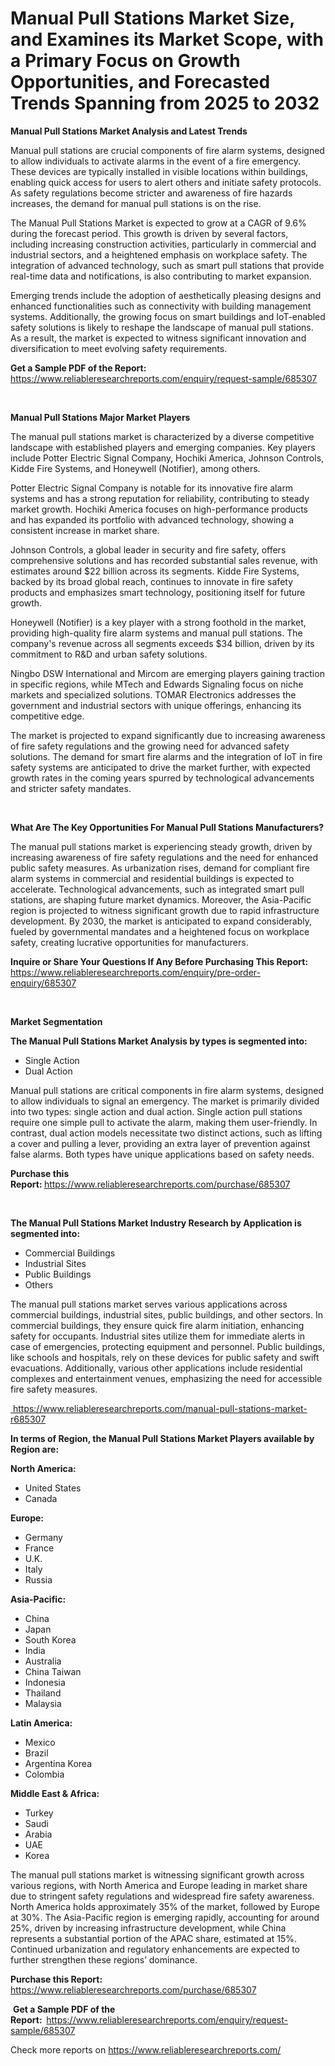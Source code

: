 <p><h1>Manual Pull Stations Market Size, and Examines its Market Scope, with a Primary Focus on Growth Opportunities, and Forecasted Trends Spanning from 2025 to 2032</h1></p><p><strong>Manual Pull Stations Market Analysis and Latest Trends</strong></p>
<p><p>Manual pull stations are crucial components of fire alarm systems, designed to allow individuals to activate alarms in the event of a fire emergency. These devices are typically installed in visible locations within buildings, enabling quick access for users to alert others and initiate safety protocols. As safety regulations become stricter and awareness of fire hazards increases, the demand for manual pull stations is on the rise.</p><p>The Manual Pull Stations Market is expected to grow at a CAGR of 9.6% during the forecast period. This growth is driven by several factors, including increasing construction activities, particularly in commercial and industrial sectors, and a heightened emphasis on workplace safety. The integration of advanced technology, such as smart pull stations that provide real-time data and notifications, is also contributing to market expansion. </p><p>Emerging trends include the adoption of aesthetically pleasing designs and enhanced functionalities such as connectivity with building management systems. Additionally, the growing focus on smart buildings and IoT-enabled safety solutions is likely to reshape the landscape of manual pull stations. As a result, the market is expected to witness significant innovation and diversification to meet evolving safety requirements.</p></p>
<p><strong>Get a Sample PDF of the Report:&nbsp;</strong> <a href="https://www.reliableresearchreports.com/enquiry/request-sample/685307?utm_campaign=2567&utm_medium=2&utm_source=Github&utm_content=ia&utm_term=19022025&utm_id=manual-pull-stations">https://www.reliableresearchreports.com/enquiry/request-sample/685307</a></p>
<p>&nbsp;</p>
<p><strong>Manual Pull Stations Major Market Players</strong></p>
<p><p>The manual pull stations market is characterized by a diverse competitive landscape with established players and emerging companies. Key players include Potter Electric Signal Company, Hochiki America, Johnson Controls, Kidde Fire Systems, and Honeywell (Notifier), among others. </p><p>Potter Electric Signal Company is notable for its innovative fire alarm systems and has a strong reputation for reliability, contributing to steady market growth. Hochiki America focuses on high-performance products and has expanded its portfolio with advanced technology, showing a consistent increase in market share.</p><p>Johnson Controls, a global leader in security and fire safety, offers comprehensive solutions and has recorded substantial sales revenue, with estimates around $22 billion across its segments. Kidde Fire Systems, backed by its broad global reach, continues to innovate in fire safety products and emphasizes smart technology, positioning itself for future growth.</p><p>Honeywell (Notifier) is a key player with a strong foothold in the market, providing high-quality fire alarm systems and manual pull stations. The company's revenue across all segments exceeds $34 billion, driven by its commitment to R&D and urban safety solutions.</p><p>Ningbo DSW International and Mircom are emerging players gaining traction in specific regions, while MTech and Edwards Signaling focus on niche markets and specialized solutions. TOMAR Electronics addresses the government and industrial sectors with unique offerings, enhancing its competitive edge.</p><p>The market is projected to expand significantly due to increasing awareness of fire safety regulations and the growing need for advanced safety solutions. The demand for smart fire alarms and the integration of IoT in fire safety systems are anticipated to drive the market further, with expected growth rates in the coming years spurred by technological advancements and stricter safety mandates.</p></p>
<p>&nbsp;</p>
<p><strong>What Are The Key Opportunities For Manual Pull Stations Manufacturers?</strong></p>
<p><p>The manual pull stations market is experiencing steady growth, driven by increasing awareness of fire safety regulations and the need for enhanced public safety measures. As urbanization rises, demand for compliant fire alarm systems in commercial and residential buildings is expected to accelerate. Technological advancements, such as integrated smart pull stations, are shaping future market dynamics. Moreover, the Asia-Pacific region is projected to witness significant growth due to rapid infrastructure development. By 2030, the market is anticipated to expand considerably, fueled by governmental mandates and a heightened focus on workplace safety, creating lucrative opportunities for manufacturers.</p></p>
<p><strong>Inquire or Share Your Questions If Any Before Purchasing This Report:</strong> <a href="https://www.reliableresearchreports.com/enquiry/pre-order-enquiry/685307?utm_campaign=2567&utm_medium=2&utm_source=Github&utm_content=ia&utm_term=19022025&utm_id=manual-pull-stations">https://www.reliableresearchreports.com/enquiry/pre-order-enquiry/685307</a></p>
<p>&nbsp;</p>
<p><strong>Market Segmentation</strong></p>
<p><strong>The Manual Pull Stations Market Analysis by types is segmented into:</strong></p>
<p><ul><li>Single Action</li><li>Dual Action</li></ul></p>
<p><p>Manual pull stations are critical components in fire alarm systems, designed to allow individuals to signal an emergency. The market is primarily divided into two types: single action and dual action. Single action pull stations require one simple pull to activate the alarm, making them user-friendly. In contrast, dual action models necessitate two distinct actions, such as lifting a cover and pulling a lever, providing an extra layer of prevention against false alarms. Both types have unique applications based on safety needs.</p></p>
<p><strong>Purchase this Report:&nbsp;</strong><a href="https://www.reliableresearchreports.com/purchase/685307?utm_campaign=2567&utm_medium=2&utm_source=Github&utm_content=ia&utm_term=19022025&utm_id=manual-pull-stations">https://www.reliableresearchreports.com/purchase/685307</a></p>
<p>&nbsp;</p>
<p><strong>The Manual Pull Stations Market Industry Research by Application is segmented into:</strong></p>
<p><ul><li>Commercial Buildings</li><li>Industrial Sites</li><li>Public Buildings</li><li>Others</li></ul></p>
<p><p>The manual pull stations market serves various applications across commercial buildings, industrial sites, public buildings, and other sectors. In commercial buildings, they ensure quick fire alarm initiation, enhancing safety for occupants. Industrial sites utilize them for immediate alerts in case of emergencies, protecting equipment and personnel. Public buildings, like schools and hospitals, rely on these devices for public safety and swift evacuations. Additionally, various other applications include residential complexes and entertainment venues, emphasizing the need for accessible fire safety measures.</p></p>
<p><a href="https://www.reliableresearchreports.com/manual-pull-stations-market-r685307?utm_campaign=2567&utm_medium=2&utm_source=Github&utm_content=ia&utm_term=19022025&utm_id=manual-pull-stations">&nbsp;https://www.reliableresearchreports.com/manual-pull-stations-market-r685307</a></p>
<p><strong>In terms of Region, the Manual Pull Stations Market Players available by Region are:</strong></p>
<p>
    <p> <strong> North America: </strong>
        <ul>
            <li>United States</li>
            <li>Canada</li>
        </ul>
        </p> 
    <p> <strong> Europe: </strong>
        <ul>
            <li>Germany</li>
            <li>France</li>
            <li>U.K.</li>
            <li>Italy</li>
            <li>Russia</li>
        </ul>
        </p> 
    <p> <strong> Asia-Pacific: </strong>
        <ul>
            <li>China</li>
            <li>Japan</li>
            <li>South Korea</li>
            <li>India</li>
            <li>Australia</li>
            <li>China Taiwan</li>
            <li>Indonesia</li>
            <li>Thailand</li>
            <li>Malaysia</li>
        </ul>
        </p> 
    <p> <strong> Latin America: </strong>
        <ul>
            <li>Mexico</li>
            <li>Brazil</li>
            <li>Argentina Korea</li>
            <li>Colombia</li>
        </ul>
        </p> 
    <p> <strong> Middle East & Africa: </strong>
        <ul>
            <li>Turkey</li>
            <li>Saudi</li>
            <li>Arabia</li>
            <li>UAE</li>
            <li>Korea</li>
        </ul>
    </p>
    </p>
<p><p>The manual pull stations market is witnessing significant growth across various regions, with North America and Europe leading in market share due to stringent safety regulations and widespread fire safety awareness. North America holds approximately 35% of the market, followed by Europe at 30%. The Asia-Pacific region is emerging rapidly, accounting for around 25%, driven by increasing infrastructure development, while China represents a substantial portion of the APAC share, estimated at 15%. Continued urbanization and regulatory enhancements are expected to further strengthen these regions’ dominance.</p></p>
<p><strong>Purchase this Report: </strong><a href="https://www.reliableresearchreports.com/purchase/685307?utm_campaign=2567&utm_medium=2&utm_source=Github&utm_content=ia&utm_term=19022025&utm_id=manual-pull-stations">https://www.reliableresearchreports.com/purchase/685307</a></p>
<p>&nbsp;<strong>Get a Sample PDF of the Report:&nbsp;&nbsp;</strong><a href="https://www.reliableresearchreports.com/enquiry/request-sample/685307?utm_campaign=2567&utm_medium=2&utm_source=Github&utm_content=ia&utm_term=19022025&utm_id=manual-pull-stations">https://www.reliableresearchreports.com/enquiry/request-sample/685307</a></p>
<p><strong></strong></p>
<p>Check more reports on <a href="https://www.reliableresearchreports.com/?utm_campaign=2567&utm_medium=2&utm_source=Github&utm_content=ia&utm_term=19022025&utm_id=manual-pull-stations">https://www.reliableresearchreports.com/</a></p>